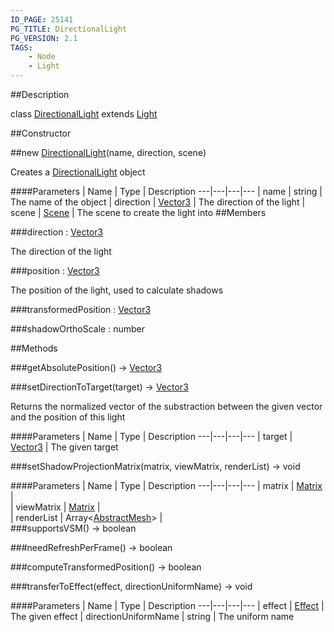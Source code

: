 ```yaml
---
ID_PAGE: 25141
PG_TITLE: DirectionalLight
PG_VERSION: 2.1
TAGS:
    - Node
    - Light
---
```

##Description

class [DirectionalLight](/classes/2.2/DirectionalLight) extends [Light](/classes/2.2/Light)



##Constructor

##new [DirectionalLight](/classes/2.2/DirectionalLight)(name, direction, scene)

Creates a [DirectionalLight](/classes/2.2/DirectionalLight) object

####Parameters
 | Name | Type | Description
---|---|---|---
 | name | string |  The name of the object
 | direction | [Vector3](/classes/2.2/Vector3) |  The direction of the light
 | scene | [Scene](/classes/2.2/Scene) |  The scene to create the light into
##Members

###direction : [Vector3](/classes/2.2/Vector3)

The direction of the light

###position : [Vector3](/classes/2.2/Vector3)

The position of the light, used to calculate shadows

###transformedPosition : [Vector3](/classes/2.2/Vector3)



###shadowOrthoScale : number



##Methods

###getAbsolutePosition() &rarr; [Vector3](/classes/2.2/Vector3)


###setDirectionToTarget(target) &rarr; [Vector3](/classes/2.2/Vector3)

Returns the normalized vector of the substraction between the given vector and the position of this light

####Parameters
 | Name | Type | Description
---|---|---|---
 | target | [Vector3](/classes/2.2/Vector3) |  The given target

###setShadowProjectionMatrix(matrix, viewMatrix, renderList) &rarr; void



####Parameters
 | Name | Type | Description
---|---|---|---
 | matrix | [Matrix](/classes/2.2/Matrix) |  
 | viewMatrix | [Matrix](/classes/2.2/Matrix) |  
 | renderList | Array&lt;[AbstractMesh](/classes/2.2/AbstractMesh)&gt; |  
###supportsVSM() &rarr; boolean


###needRefreshPerFrame() &rarr; boolean


###computeTransformedPosition() &rarr; boolean


###transferToEffect(effect, directionUniformName) &rarr; void



####Parameters
 | Name | Type | Description
---|---|---|---
 | effect | [Effect](/classes/2.2/Effect) |  The given effect
 | directionUniformName | string |  The uniform name
